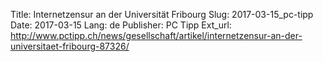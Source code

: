 Title: Internetzensur an der Universität Fribourg
Slug: 2017-03-15_pc-tipp
Date: 2017-03-15
Lang: de
Publisher: PC Tipp
Ext_url: http://www.pctipp.ch/news/gesellschaft/artikel/internetzensur-an-der-universitaet-fribourg-87326/